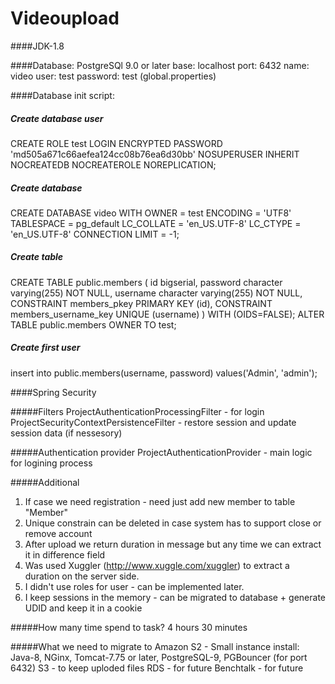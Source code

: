 # Videoupload


####JDK-1.8

####Database: 
PostgreSQl 9.0 or later
base: localhost
port: 6432
name: video
user: test
password: test
(global.properties)

####Database init script:
##### Create database user
CREATE ROLE test LOGIN
  ENCRYPTED PASSWORD 'md505a671c66aefea124cc08b76ea6d30bb'
  NOSUPERUSER INHERIT NOCREATEDB NOCREATEROLE NOREPLICATION;

##### Create database
CREATE DATABASE video
  WITH OWNER = test
       ENCODING = 'UTF8'
       TABLESPACE = pg_default
       LC_COLLATE = 'en_US.UTF-8'
       LC_CTYPE = 'en_US.UTF-8'
       CONNECTION LIMIT = -1;

##### Create table
CREATE TABLE public.members (
  id bigserial,
  password character varying(255) NOT NULL,
  username character varying(255) NOT NULL,
  CONSTRAINT members_pkey PRIMARY KEY (id),
  CONSTRAINT members_username_key UNIQUE (username)
) WITH (OIDS=FALSE);
ALTER TABLE public.members OWNER TO test;

##### Create first user
insert into public.members(username, password)
    values('Admin', 'admin');


####Spring Security

#####Filters
ProjectAuthenticationProcessingFilter - for login
ProjectSecurityContextPersistenceFilter - restore session and update session data (if nessesory)

#####Authentication provider
ProjectAuthenticationProvider - main logic for logining process

#####Additional
1) If case we need registration - need just add new member to table "Member"
2) Unique constrain can be deleted in case system has to support close or remove account
3) After upload we return duration in message but any time we can extract it in difference field
4) Was used Xuggler (http://www.xuggle.com/xuggler) to extract a duration on the server side.
5) I didn't use roles for user - can be implemented later.
6) I keep sessions in the memory - can be migrated to database + generate UDID and keep it in a cookie 
 
#####How many time spend to task? 4 hours 30 minutes

#####What we need to migrate to Amazon
S2 - Small instance 
    install: Java-8, NGinx, Tomcat-7.75 or later, PostgreSQL-9, PGBouncer (for port 6432)
S3 - to keep uploded files
RDS - for future
Benchtalk - for future 